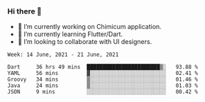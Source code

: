### Hi there 👋

<!--
**devcat37/devcat37** is a ✨ _special_ ✨ repository because its `README.md` (this file) appears on your GitHub profile.-->


- 🔭 I’m currently working on Chimicum application.
- 🌱 I’m currently learning Flutter/Dart.
- 👯 I’m looking to collaborate with UI designers.
<!-- - 🤔 I’m looking for help with ... -->

<!--START_SECTION:waka-->
```text
Week: 14 June, 2021 - 21 June, 2021

Dart     36 hrs 49 mins  ███████████████████████▒░   93.88 % 
YAML     56 mins         ▓░░░░░░░░░░░░░░░░░░░░░░░░   02.41 % 
Groovy   34 mins         ▒░░░░░░░░░░░░░░░░░░░░░░░░   01.46 % 
Java     24 mins         ▒░░░░░░░░░░░░░░░░░░░░░░░░   01.03 % 
JSON     9 mins          ░░░░░░░░░░░░░░░░░░░░░░░░░   00.42 % 
```
<!--END_SECTION:waka-->
